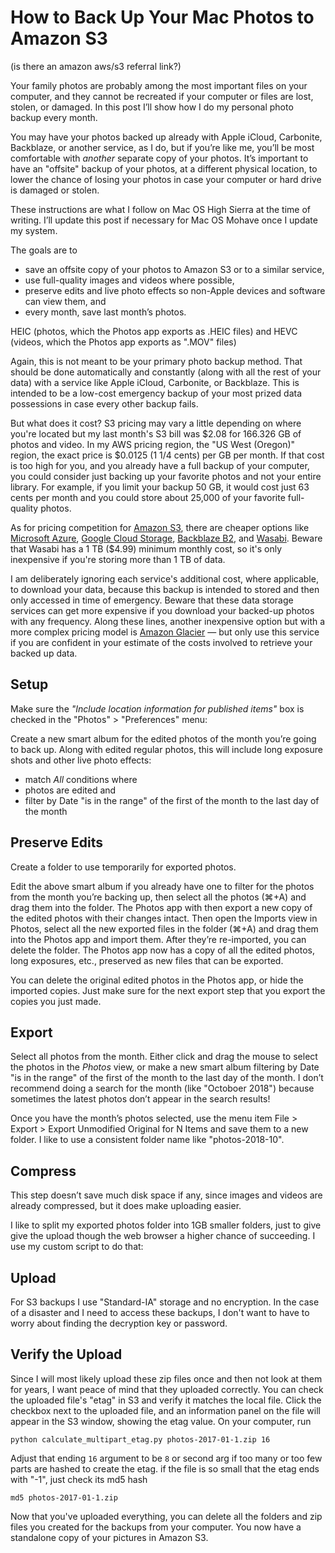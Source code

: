 
[//]: # (gen-title: How to Back Up Your Mac Photos to Amazon S3)

[//]: # (gen-title-url: How-to-Back-Up-Your-Mac-Photos-to-Amazon-S3)

[//]: # (gen-keywords: how to, apple, mac, photos, amazon, s3, aws, backup, backblaze, carbonite)

[//]: # (gen-description: A step by step guide for backing up your Mac's Photos library)

[//]: # (gen-meta-end)










# How to Back Up Your Mac Photos to Amazon S3

(is there an amazon aws/s3 referral link?)

Your family photos are probably among the most important files on your computer, and they cannot be recreated if your computer or files are lost, stolen, or damaged.  In this post I’ll show how I do my personal photo backup every month.

You may have your photos backed up already with Apple iCloud, Carbonite, Backblaze, or another service, as I do, but if you’re like me, you’ll be most comfortable with *another* separate copy of your photos.  It’s important to have an "offsite" backup of your photos, at a different physical location, to lower the chance of losing your photos in case your computer or hard drive is damaged or stolen. 

These instructions are what I follow on Mac OS High Sierra at the time of writing.  I’ll update this post if necessary for Mac OS Mohave once I update my system.

The goals are to
* save an offsite copy of your photos to Amazon S3 or to a similar service,
* use full-quality images and videos where possible,
* preserve edits and live photo effects so non-Apple devices and software can view them, and
* every month, save last month’s photos.

HEIC (photos, which the Photos app exports as .HEIC files) and HEVC (videos, which the Photos app exports as ".MOV" files)

Again, this is not meant to be your primary photo backup method.  That should be done automatically and constantly (along with all the rest of your data) with a service like Apple iCloud, Carbonite, or Backblaze.  This is intended to be a low-cost emergency backup of your most prized data possessions in case every other backup fails.

But what does it cost?  S3 pricing may vary a little depending on where you're located but my last month's S3 bill was $2.08 for 166.326 GB of photos and video.  In my AWS pricing region, the "US West (Oregon)" region, the exact price is $0.0125 (1 1/4 cents) per GB per month.  If that cost is too high for you, and you already have a full backup of your computer, you could consider just backing up your favorite photos and not your entire library.  For example, if you limit your backup 50 GB, it would cost just 63 cents per month and you could store about 25,000 of your favorite full-quality photos.

As for pricing competition for [Amazon S3](https://aws.amazon.com/s3/pricing), there are cheaper options like [Microsoft Azure](https://azure.microsoft.com/en-us/pricing/details/storage/blobs/), [Google Cloud Storage](https://cloud.google.com/storage/pricing-summary/), [Backblaze B2](https://www.backblaze.com/b2/cloud-storage-pricing.html), and [Wasabi](https://wasabi.com/pricing/).  Beware that Wasabi has a 1 TB ($4.99) minimum monthly cost, so it's only inexpensive if you're storing more than 1 TB of data.

I am deliberately ignoring each service's additional cost, where applicable, to download your data, because this backup is intended to stored and then only accessed in time of emergency.  Beware that these data storage services can get more expensive if you download your backed-up photos with any frequency.  Along these lines, another inexpensive option but with a more complex pricing model is [Amazon Glacier](https://aws.amazon.com/glacier/) &mdash; but only use this service if you are confident in your estimate of the costs involved to retrieve your backed up data.

## Setup

Make sure the *"Include location information for published items"* box is checked in the "Photos" > "Preferences" menu:

Create a new smart album for the edited photos of the month you’re going to back up.  Along with edited regular photos, this will include long exposure shots and other live photo effects:
* match *All* conditions where
* photos are edited and
* filter by Date "is in the range" of the first of the month to the last day of the month

## Preserve Edits

Create a folder to use temporarily for exported photos.

Edit the above smart album if you already have one to filter for the photos from the month you’re backing up, then select all the photos (⌘+A) and drag them into the folder.  The Photos app with then export a new copy of the edited photos with their changes intact.  Then open the Imports view in Photos, select all the new exported files in the folder (⌘+A) and drag them into the Photos app and import them.  After they’re re-imported, you can delete the folder.  The Photos app now has a copy of all the edited photos, long exposures, etc., preserved as new files that can be exported.

You can delete the original edited photos in the Photos app, or hide the imported copies.  Just make sure for the next export step that you export the copies you just made.

## Export

Select all photos from the month.  Either click and drag the mouse to select the photos in the *Photos* view, or make a new smart album filtering by Date "is in the range" of the first of the month to the last day of the month.  I don’t recommend doing a search for the month (like "Octoboer 2018") because sometimes the latest photos don’t appear in the search results!

Once you have the month’s photos selected, use the menu item File > Export > Export Unmodified Original for N Items and save them to a new folder.  I like to use a consistent folder name like "photos-2018-10".

## Compress

This step doesn’t save much disk space if any, since images and videos are already compressed, but it does make uploading easier.

I like to split my exported photos folder into 1GB smaller folders, just to give give the upload though the web browser a higher chance of succeeding.  I use my custom script to do that:

## Upload

For S3 backups I use "Standard-IA" storage and no encryption.  In the case of a disaster and I need to access these backups, I don't want to have to worry about finding the decryption key or password.

## Verify the Upload

Since I will most likely upload these zip files once and then not look at them for years, I want peace of mind that they uploaded correctly.  You can check the uploaded file's "etag" in S3 and verify it matches the local file.  Click the checkbox next to the uploaded file, and an information panel on the file will appear in the S3 window, showing the etag value.  On your computer, run

	python calculate_multipart_etag.py photos-2017-01-1.zip 16

Adjust that ending `16` argument to be `8` or  second arg if too many or too few parts are hashed to create the etag.  if the file is so small that the etag ends with "-1", just check its md5 hash

	md5 photos-2017-01-1.zip

Now that you've uploaded everything, you can delete all the folders and zip files you created for the backups from your computer.  You now have a standalone copy of your pictures in Amazon S3.